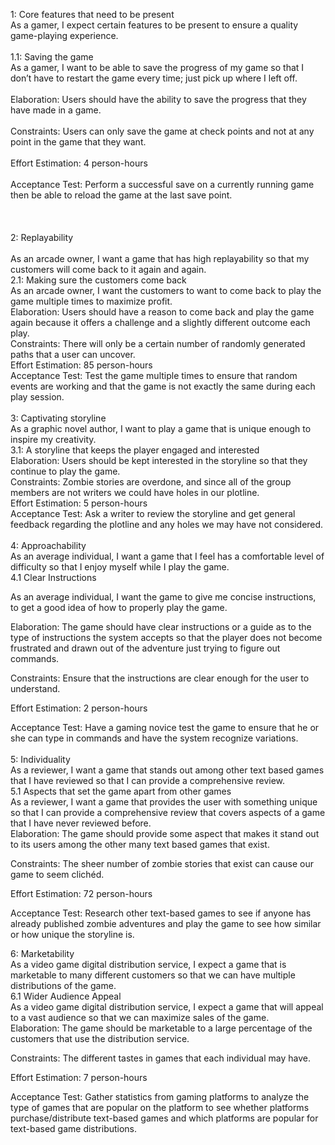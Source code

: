 
1: Core features that need to be present <br />
As a gamer, I expect certain features to be present to ensure a quality game-playing experience. <br /> <br />
1.1: Saving the game <br />
As a gamer, I want to be able to save the progress of my game so that I don’t have to restart the game every time; just pick up where I left off. <br /> <br />
Elaboration: Users should have the ability to save the progress that they have made in a game. <br /> <br />
Constraints: Users can only save the game at check points and not at any point in the game that they want. <br /> <br />
Effort Estimation: 4 person-hours <br /> <br />
Acceptance Test: Perform a successful save on a currently running game then be able to reload the game at the last save point. <br /> <br />
  <br /> <br />
2: Replayability  <br /> <br />
As an arcade owner, I want a game that has high replayability so that my customers will come back to it again and again. <br />
2.1: Making sure the customers come back <br />
As an arcade owner, I want the customers to want to come back to play the game multiple times to maximize profit. <br />
Elaboration: Users should have a reason to come back and play the game again because it offers a challenge and a slightly different outcome each play. <br />
Constraints: There will only be a certain number of randomly generated paths that a user can uncover. <br />
Effort Estimation: 85 person-hours <br />
Acceptance Test: Test the game multiple times to ensure that random events are working and that the game is not exactly the same during each play session. <br />
  <br />
3: Captivating storyline <br />
As a graphic novel author, I want to play a game that is unique enough to inspire my creativity. <br />
3.1: A storyline that keeps the player engaged and interested <br />
Elaboration: Users should be kept interested in the storyline so that they continue to play the game. <br />
Constraints: Zombie stories are overdone, and since all of the group members are not writers we could have holes in our plotline.  <br />
Effort Estimation: 5 person-hours <br />
Acceptance Test: Ask a writer to review the storyline and get general feedback regarding the plotline and any holes we may have not considered. <br />
  <br />
4: Approachability  <br />
As an average individual, I want a game that I feel has a comfortable level of difficulty so that I enjoy myself while I play the game. <br />
4.1 Clear Instructions <br />

As an average individual, I want the game to give me concise instructions, to get a good idea of how to properly play the game. <br />

Elaboration: The game should have clear instructions or a guide as to the type of instructions the system accepts so that the player does not become frustrated and drawn out of the adventure just trying to figure out commands. <br />

Constraints: Ensure that the instructions are clear enough for the user to understand. <br />

Effort Estimation: 2 person-hours <br />

Acceptance Test: Have a gaming novice test the game to ensure that he or she can type in commands and have the system recognize variations. <br />
 <br />
5: Individuality <br />
As a reviewer, I want a game that stands out among other text based games that I have reviewed so that I can provide a comprehensive review. <br />
5.1 Aspects that set the game apart from other games <br />
As a reviewer, I want a game that provides the user with something unique so that I can provide a comprehensive review that covers aspects of a game that I have never reviewed before. <br />
Elaboration: The game should provide some aspect that makes it stand out to its users among the other many text based games that exist. <br />

Constraints: The sheer number of zombie stories that exist can cause our game to seem clichéd. <br />

Effort Estimation: 72 person-hours <br />

Acceptance Test: Research other text-based games to see if anyone has already published zombie adventures and play the game to see how similar or how unique the storyline is. <br />
 
6: Marketability <br />
As a video game digital distribution service, I expect a game that is marketable to many different customers so that we can have multiple distributions of the game. <br />
6.1 Wider Audience Appeal <br />
As a video game digital distribution service, I expect a game that will appeal to a vast audience so that we can maximize sales of the game. <br />
Elaboration: The game should be marketable to a large percentage of the customers that use the distribution service. <br />

Constraints: The different tastes in games that each individual may have. <br />

Effort Estimation: 7 person-hours <br />

Acceptance Test: Gather statistics from gaming platforms to analyze the type of games that are popular on the platform to see whether platforms purchase/distribute text-based games and which platforms are popular for text-based game distributions. <br />
 

